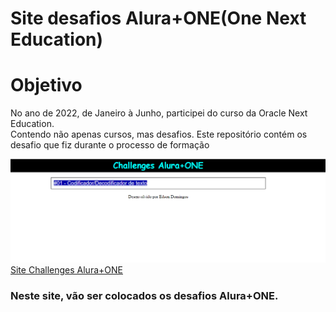 # Site desafios Alura+ONE(One Next Education)

# Objetivo
No ano de 2022, de Janeiro à Junho, participei do curso da Oracle Next Education.  
Contendo não apenas cursos, mas desafios. Este repositório contém os desafio que fiz durante o processo de formação

![Site Challenges Alura+ONE](./imgs/desafios.PNG)
[Site Challenges Alura+ONE](https://edsondomingos.github.io/Alura-ONE/)

### Neste site, vão ser colocados os desafios Alura+ONE.



